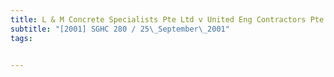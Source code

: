 ```yaml
---
title: L & M Concrete Specialists Pte Ltd v United Eng Contractors Pte Ltd 
subtitle: "[2001] SGHC 280 / 25\_September\_2001"
tags:


---
```


